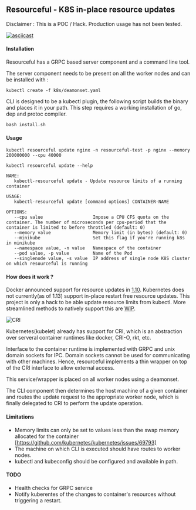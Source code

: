 ## Resourceful - K8S in-place resource updates

Disclaimer : This is a POC / Hack. Production usage has not been tested.

[![asciicast](https://asciinema.org/a/212425.svg)](https://asciinema.org/a/212425)

#### Installation

Resourceful has a GRPC based server component and a command line tool.

The server component needs to be present on all the worker nodes and can be installed with :

```
kubectl create -f k8s/deamonset.yaml
```

CLI is designed to be a kubectl plugin, the following script builds the binary and places it in your path. This step requires a working installation of go, dep and protoc compiler. 

```
bash install.sh
```

#### Usage

```
kubectl resourceful update nginx -n resourceful-test -p nginx --memory 200000000 --cpu 40000

kubectl resourceful update --help

NAME:
   kubectl-resourceful update - Update resource limits of a running container

USAGE:
   kubectl-resourceful update [command options] CONTAINER-NAME

OPTIONS:
   --cpu value                   Impose a CPU CFS quota on the container. The number of microseconds per cpu-period that the container is limited to before throttled (default: 0)
   --memory value                Memory limit (in bytes) (default: 0)
   --minikube                    Set this flag if you're running k8s in minikube
   --namespace value, -n value   Namespace of the container
   --pod value, -p value         Name of the Pod
   --singlenode value, -s value  IP address of single node K8S cluster on which resourceful is running
```


#### How does it work ?

Docker announced support for resource updates in [1.10](https://blog.docker.com/2016/02/docker-1-10/).
Kubernetes does not currently(as of 1.13) support in-place restart free resource updates. This project is only a hack to be able update resource limits from kubectl. More streamlined methods to natively support this are [WIP](https://github.com/kubernetes/kubernetes/issues/5774).

![CRI](https://cl.ly/3I2p0D1V0T26/Image%202016-12-19%20at%2017.13.16.png "CRI Arch.")

Kubernetes(kubelet) already has support for CRI, which is an abstraction over serveral container runtimes like docker, CRI-O, rkt, etc. 

Interface to the container runtime is implemented with GRPC and unix domain sockets for IPC. Domain sockets cannot be used for communicating with other machines. Hence, resourceful implements a thin wrapper on top of the CRI interface to allow external access.

This service/wrapper is placed on all worker nodes using a deamonset.

The CLI component then determines the host machine of a given container and routes the update request to the appropriate worker node, which is finally delegated to CRI to perform the update operation.


#### Limitations

* Memory limits can only be set to values less than the swap memory allocated for the container [https://github.com/kubernetes/kubernetes/issues/69793]
* The machine on which CLI is executed should have routes to worker nodes.
* kubectl and kubeconfig should be configured and available in path.


#### TODO

* Health checks for GRPC service
* Notify kuberentes of the changes to container's resources without triggering a restart.


